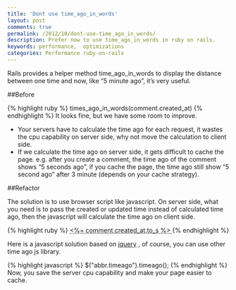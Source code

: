 ```yaml
---
title: 'Dont use time_ago_in_words'
layout: post
comments: true
permalink: /2012/10/dont-use-time_ago_in_words/
description: Prefer now to use time_ago_in_words in ruby on rails.
keywords: performance,  optimizations
categories: Performance ruby-on-rails
---
```


Rails provides a helper method time\_ago\_in_words to display the distance between one time and now, like “5 minute ago”, it’s very useful.

##Before

{% highlight ruby %}
times_ago_in_words(comment.created_at)
{% endhighlight %}
It looks fine, but we have some room to improve.

*   Your servers have to calculate the time ago for each request, it wastes the cpu capability on server side, why not move the calculation to client side.
*   If we calculate the time ago on server side, it gets difficult to cache the page. e.g. after you create a comment, the time ago of the comment shows “5 seconds ago”, if you cache the page, the time ago still show “5 second ago” after 3 minute (depends on your cache strategy).

##Refactor

The solution is to use browser script like javascript. On server side, what you need is to pass the created or updated time instead of calculated time ago, then the javascript will calculate the time ago on client side.

{% highlight ruby %}
<abbr class="timeago" title="<%= comment.created_at.getutc.iso8601 %>">
  <%= comment.created_at.to_s %>
</abbr>
{% endhighlight %}

Here is a javascript solution based on [jquery][1] , of course, you can use other time ago js library.

{% highlight javascript %}
$("abbr.timeago").timeago();
{% endhighlight %}
Now, you save the server cpu capability and make your page easier to cache.

[1]: http://timeago.yarp.com/
